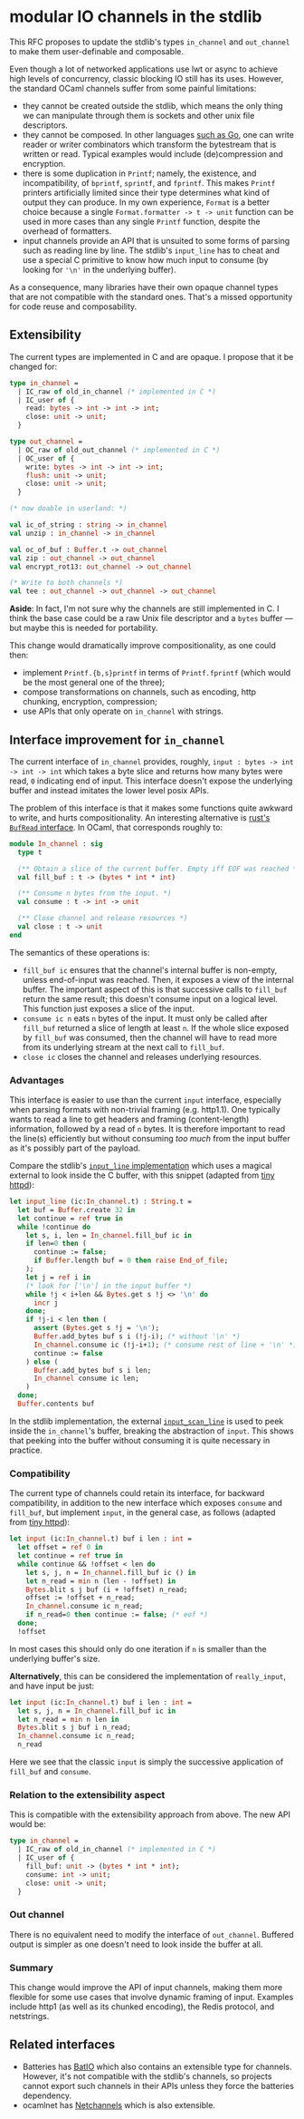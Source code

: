 # modular IO channels in the stdlib

This RFC proposes to update the stdlib's types `in_channel` and `out_channel` to make them user-definable and composable.

Even though a lot of networked applications use lwt or async to achieve high levels of concurrency, classic blocking IO still has its uses. However, the standard OCaml channels suffer from some painful limitations:

- they cannot be created outside the stdlib, which means the only thing we can manipulate through them is sockets and other unix file descriptors.
- they cannot be composed. In other languages [such as Go](https://golang.org/pkg/io/#Reader), one can write reader or writer combinators which transform the bytestream
that is written or read. Typical examples would include (de)compression and encryption.
- there is some duplication in `Printf`; namely, the existence, and incompatibility, of `bprintf`, `sprintf`, and `fprintf`. This makes `Printf` printers artificially limited
  since their type determines what kind of output they can produce. In my own experience, `Format` is a better choice because a single `Format.formatter -> t -> unit` function
  can be used in more cases than any single `Printf` function, despite the overhead of formatters.
- input channels provide an API that is unsuited to some forms of parsing such
  as reading line by line. The stdlib's `input_line` has to cheat and use
  a special C primitive to know how much input to consume (by looking for `'\n'`
  in the underlying buffer).

As a consequence, many libraries have their own opaque channel types that
are not compatible with the standard ones. That's a missed opportunity for
code reuse and composability.

## Extensibility

The current types are implemented in C and are opaque. I propose that it be changed for:

```ocaml
type in_channel =
  | IC_raw of old_in_channel (* implemented in C *)
  | IC_user of {
    read: bytes -> int -> int -> int;
    close: unit -> unit;
  }

type out_channel =
  | OC_raw of old_out_channel (* implemented in C *)
  | OC_user of {
    write: bytes -> int -> int -> int;
    flush: unit -> unit;
    close: unit -> unit;
  }

(* now doable in userland: *)

val ic_of_string : string -> in_channel
val unzip : in_channel -> in_channel

val oc_of_buf : Buffer.t -> out_channel
val zip : out_channel -> out_channel
val encrypt_rot13: out_channel -> out_channel

(* Write to both channels *)
val tee : out_channel -> out_channel -> out_channel

```

**Aside**: In fact, I'm not sure why the channels are still implemented in C. I think the base case could be
a raw Unix file descriptor and a `bytes` buffer — but maybe this is needed for portability.

This change would dramatically improve compositionality, as one could then:

- implement `Printf.{b,s}printf` in terms of `Printf.fprintf` (which would be
  the most general one of the three);
- compose transformations on channels, such as encoding, http chunking, encryption,
  compression;
- use APIs that only operate on `in_channel` with strings.

## Interface improvement for `in_channel`

The current interface of `in_channel` provides, roughly, `input : bytes -> int -> int -> int`
which takes a byte slice and returns how many bytes were read, `0` indicating end of input.
This interface doesn't expose the underlying buffer  and instead imitates the lower level posix APIs.

The problem of this interface is that it makes some functions quite awkward to write,
and hurts compositionality.
An interesting alternative is [rust's `BufRead` interface](https://doc.rust-lang.org/std/io/trait.BufRead.html).
In OCaml, that corresponds roughly to:

```ocaml
module In_channel : sig
  type t

  (** Obtain a slice of the current buffer. Empty iff EOF was reached *)
  val fill_buf : t -> (bytes * int * int)

  (** Consume n bytes from the input. *)
  val consume : t -> int -> unit

  (** Close channel and release resources *)
  val close : t -> unit
end
```

The semantics of these operations is:

- `fill_buf ic` ensures that the channel's internal buffer is non-empty, unless
  end-of-input was reached. Then, it exposes a view of the internal buffer.
  The important aspect of this is that successive calls to `fill_buf` return
  the same result; this doesn't consume input on a logical level. This function
  just exposes a slice of the input.
- `consume ic n` eats `n` bytes of the input. It must only be called after
  `fill_buf` returned a slice of length at least `n`. If the whole slice
  exposed by `fill_buf` was consumed, then the channel will have to read more
  from its underlying stream at the next call to `fill_buf`.
- `close ic` closes the channel and releases underlying resources.

### Advantages

This interface is easier to use than the current `input` interface, especially when
parsing formats with non-trivial framing (e.g. http1.1). One typically wants
to read a line to get headers and framing (content-length) information, followed
by a read of `n` bytes. It is therefore important to read the line(s) efficiently
but without consuming _too much_ from the input buffer as it's possibly part
of the payload.

Compare the stdlib's [`input_line` implementation](https://github.com/ocaml/ocaml/blob/f333db8b0f176b1d75e6fdb46a97a78995426ed7/stdlib/stdlib.ml#L439)
which uses a magical external to look inside the C buffer, with this snippet
(adapted from [tiny httpd](https://github.com/c-cube/tiny_httpd/blob/3ac5510e2d5dfcdf448a03a99c0c178b73afeabd/src/Tiny_httpd.ml#L159)):

```ocaml
let input_line (ic:In_channel.t) : String.t =
  let buf = Buffer.create 32 in
  let continue = ref true in
  while !continue do
    let s, i, len = In_channel.fill_buf ic in
    if len=0 then (
      continue := false;
      if Buffer.length buf = 0 then raise End_of_file;
    );
    let j = ref i in
    (* look for ['\n'] in the input buffer *)
    while !j < i+len && Bytes.get s !j <> '\n' do
      incr j
    done;
    if !j-i < len then (
      assert (Bytes.get s !j = '\n');
      Buffer.add_bytes buf s i (!j-i); (* without '\n' *)
      In_channel.consume ic (!j-i+1); (* consume rest of line + '\n' *)
      continue := false
    ) else (
      Buffer.add_bytes buf s i len;
      In_channel consume ic len;
    )
  done;
  Buffer.contents buf
```

In the stdlib implementation, the external
[`input_scan_line`](https://github.com/ocaml/ocaml/blob/f333db8b0f176b1d75e6fdb46a97a78995426ed7/stdlib/stdlib.ml#L437)
is used to peek inside the `in_channel`'s buffer, breaking the abstraction of `input`.
This shows that peeking into the buffer without consuming it is quite necessary
in practice.

### Compatibility

The current type of channels could retain its interface, for backward compatibility,
in addition to the new interface which exposes `consume` and `fill_buf`,
but implement `input`, in the general case, as follows
(adapted from [tiny httpd](https://github.com/c-cube/tiny_httpd/blob/3ac5510e2d5dfcdf448a03a99c0c178b73afeabd/src/Tiny_httpd.ml#L146)):

```ocaml
let input (ic:In_channel.t) buf i len : int =
  let offset = ref 0 in
  let continue = ref true in
  while continue && !offset < len do
    let s, j, n = In_channel.fill_buf ic () in
    let n_read = min n (len - !offset) in
    Bytes.blit s j buf (i + !offset) n_read;
    offset := !offset + n_read;
    In_channel.consume ic n_read;
    if n_read=0 then continue := false; (* eof *)
  done;
  !offset

```

In most cases this should only do one iteration if `n` is smaller than the
underlying buffer's size.

**Alternatively**, this can be considered the implementation of `really_input`,
and have input be just:

```ocaml
let input (ic:In_channel.t) buf i len : int =
  let s, j, n = In_channel.fill_buf ic in
  let n_read = min n len in
  Bytes.blit s j buf i n_read;
  In_channel.consume ic n_read;
  n_read
```

Here we see that the classic `input` is simply the successive application
of `fill_buf` and `consume`.


### Relation to the extensibility aspect

This is compatible with the extensibility approach from above. The new API
would be:

```ocaml
type in_channel =
  | IC_raw of old_in_channel (* implemented in C *)
  | IC_user of {
    fill_buf: unit -> (bytes * int * int);
    consume: int -> unit;
    close: unit -> unit;
  }
```

### Out channel

There is no equivalent need to modify the interface of `out_channel`. Buffered
output is simpler as one doesn't need to look inside the buffer at all.

### Summary

This change would improve the API of input channels, making them more flexible
for some use cases that involve dynamic framing of input. Examples include http1
(as well as its chunked encoding), the Redis protocol, and netstrings.

## Related interfaces

- Batteries has [BatIO](http://ocaml-batteries-team.github.io/batteries-included/hdoc2/BatIO.html)
  which also contains an extensible type for channels.
  However, it's not compatible with the stdlib's channels, so projects cannot
  export such channels in their APIs unless they force the batteries dependency.
- ocamlnet has [Netchannels](http://projects.camlcity.org/projects/dl/ocamlnet-4.1.6/doc/html-main/Netchannels_tut.html)
  which is also extensible.

